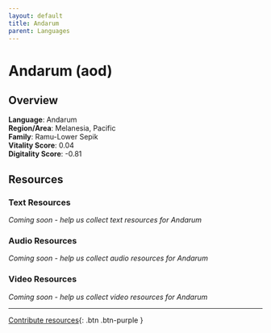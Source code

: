 ```yaml
---
layout: default
title: Andarum
parent: Languages
---
```


# Andarum (aod)

## Overview

**Language**: Andarum  
**Region/Area**: Melanesia, Pacific  
**Family**: Ramu-Lower Sepik  
**Vitality Score**: 0.04  
**Digitality Score**: -0.81  

## Resources

### Text Resources
*Coming soon - help us collect text resources for Andarum*

### Audio Resources
*Coming soon - help us collect audio resources for Andarum*

### Video Resources
*Coming soon - help us collect video resources for Andarum*

---

[Contribute resources](https://fairtrain.github.io/){: .btn .btn-purple }
